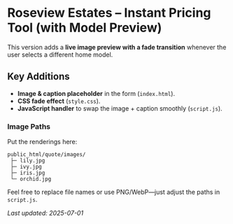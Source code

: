 
# Roseview Estates – Instant Pricing Tool (with Model Preview)

This version adds a **live image preview with a fade transition** whenever the user selects a different home model.

## Key Additions

- **Image & caption placeholder** in the form (`index.html`).
- **CSS fade effect** (`style.css`).
- **JavaScript handler** to swap the image + caption smoothly (`script.js`).

### Image Paths

Put the renderings here:

```
public_html/quote/images/
 ├─ lily.jpg
 ├─ ivy.jpg
 ├─ iris.jpg
 └─ orchid.jpg
```

Feel free to replace file names or use PNG/WebP—just adjust the paths in `script.js`.

_Last updated: 2025-07-01_
